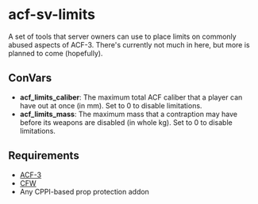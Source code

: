 # acf-sv-limits
A set of tools that server owners can use to place limits on commonly abused aspects of ACF-3. There's currently not much in here, but more is planned to come (hopefully).

## ConVars
- **acf_limits_caliber**: The maximum total ACF caliber that a player can have out at once (in mm). Set to 0 to disable limitations.
- **acf_limits_mass**: The maximum mass that a contraption may have before its weapons are disabled (in whole kg). Set to 0 to disable limitations.

## Requirements
- [ACF-3](https://github.com/Stooberton/ACF-3)
- [CFW](https://github.com/Stooberton/CFW)
- Any CPPI-based prop protection addon